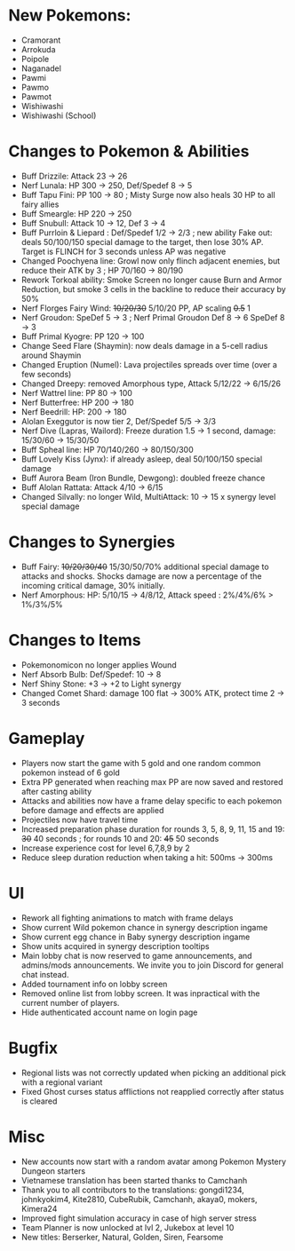 # New Pokemons:
- Cramorant
- Arrokuda
- Poipole
- Naganadel
- Pawmi
- Pawmo
- Pawmot
- Wishiwashi
- Wishiwashi (School)

# Changes to Pokemon & Abilities

- Buff Drizzile: Attack 23 → 26
- Nerf Lunala: HP 300 → 250, Def/Spedef 8 → 5
- Buff Tapu Fini: PP 100 → 80 ; Misty Surge now also heals 30 HP to all fairy allies
- Buff Smeargle: HP 220 → 250
- Buff Snubull: Attack 10 → 12, Def 3 → 4
- Buff Purrloin & Liepard : Def/Spedef 1/2 → 2/3 ; new ability Fake out: deals 50/100/150 special damage to the target, then lose 30% AP. Target is FLINCH for 3 seconds unless AP was negative
- Changed Poochyena line: Growl now only flinch adjacent enemies, but reduce their ATK by 3 ; HP 70/160 → 80/190
- Rework Torkoal ability: Smoke Screen no longer cause Burn and Armor Reduction, but smoke 3 cells in the backline to reduce their accuracy by 50%
- Nerf Florges Fairy Wind: ~~10/20/30~~ 5/10/20 PP, AP scaling ~~0.5~~ 1
- Nerf Groudon: SpeDef 5 → 3 ; Nerf Primal Groudon Def 8 → 6 SpeDef 8 → 3
- Buff Primal Kyogre: PP 120 → 100
- Change Seed Flare (Shaymin): now deals damage in a 5-cell radius around Shaymin
- Changed Eruption (Numel): Lava projectiles spreads over time (over a few seconds)
- Changed Dreepy: removed Amorphous type, Attack 5/12/22 → 6/15/26
- Nerf Wattrel line: PP 80 → 100
- Nerf Butterfree: HP 200 → 180
- Nerf Beedrill: HP: 200 → 180
- Alolan Exeggutor is now tier 2, Def/Spedef 5/5 → 3/3
- Nerf Dive (Lapras, Wailord): Freeze duration 1.5 → 1 second, damage: 15/30/60 → 15/30/50
- Buff Spheal line: HP 70/140/260 → 80/150/300
- Buff Lovely Kiss (Jynx): if already asleep, deal 50/100/150 special damage
- Buff Aurora Beam (Iron Bundle, Dewgong): doubled freeze chance
- Buff Alolan Rattata: Attack 4/10 → 6/15
- Changed Silvally: no longer Wild, MultiAttack: 10 → 15 x synergy level special damage


# Changes to Synergies

- Buff Fairy: ~~10/20/30/40~~ 15/30/50/70% additional special damage to attacks and shocks. Shocks damage are now a percentage of the incoming critical damage, 30% initially.
- Nerf Amorphous: HP: 5/10/15 → 4/8/12, Attack speed : 2%/4%/6% > 1%/3%/5%

# Changes to Items

- Pokemonomicon no longer applies Wound
- Nerf Absorb Bulb: Def/Spedef: 10 → 8
- Nerf Shiny Stone: +3 → +2 to Light synergy
- Changed Comet Shard: damage 100 flat → 300% ATK, protect time 2 → 3 seconds

# Gameplay

- Players now start the game with 5 gold and one random common pokemon instead of 6 gold
- Extra PP generated when reaching max PP are now saved and restored after casting ability
- Attacks and abilities now have a frame delay specific to each pokemon before damage and effects are applied
- Projectiles now have travel time
- Increased preparation phase duration for rounds 3, 5, 8, 9, 11, 15 and 19: ~~30~~ 40 seconds ; for rounds 10 and 20: ~~45~~ 50 seconds
- Increase experience cost for level 6,7,8,9 by 2
- Reduce sleep duration reduction when taking a hit: 500ms → 300ms

# UI

- Rework all fighting animations to match with frame delays
- Show current Wild pokemon chance in synergy description ingame
- Show current egg chance in Baby synergy description ingame
- Show units acquired in synergy description tooltips
- Main lobby chat is now reserved to game announcements, and admins/mods announcements. We invite you to join Discord for general chat instead.
- Added tournament info on lobby screen
- Removed online list from lobby screen. It was inpractical with the current number of players.
- Hide authenticated account name on login page

# Bugfix

- Regional lists was not correctly updated when picking an additional pick with a regional variant
- Fixed Ghost curses status afflictions not reapplied correctly after status is cleared

# Misc

- New accounts now start with a random avatar among Pokemon Mystery Dungeon starters
- Vietnamese translation has been started thanks to Camchanh
- Thank you to all contributors to the translations: gongdi1234, johnkyokim4, Kite2810,  CubeRubik, Camchanh, akaya0, mokers, Kimera24
- Improved fight simulation accuracy in case of high server stress
- Team Planner is now unlocked at lvl 2, Jukebox at level 10
- New titles: Berserker, Natural, Golden, Siren, Fearsome

